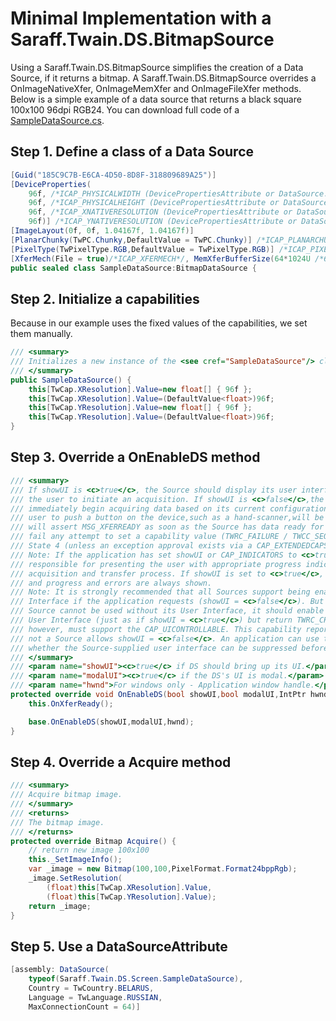 ﻿# Minimal Implementation with a Saraff.Twain.DS.BitmapSource
Using a Saraff.Twain.DS.BitmapSource simplifies the creation of a Data Source, if it returns a bitmap. A Saraff.Twain.DS.BitmapSource overrides a OnImageNativeXfer, OnImageMemXfer and OnImageFileXfer methods.
Below is a simple example of a data source that returns a black square 100x100 96dpi RGB24. You can download full code of a [SampleDataSource.cs](content/Minimal2.cs).
## Step 1. Define a class of a Data Source
```c#
[Guid("185C9C7B-E6CA-4D50-8D8F-318809689A25")]
[DeviceProperties(
    96f, /*ICAP_PHYSICALWIDTH (DevicePropertiesAttribute or DataSource.OnCapabilityValueNeeded(CapabilityEventArgs))*/
    96f, /*ICAP_PHYSICALHEIGHT (DevicePropertiesAttribute or DataSource.OnCapabilityValueNeeded(CapabilityEventArgs))*/
    96f, /*ICAP_XNATIVERESOLUTION (DevicePropertiesAttribute or DataSource.OnCapabilityValueNeeded(CapabilityEventArgs))*/
    96f)] /*ICAP_YNATIVERESOLUTION (DevicePropertiesAttribute or DataSource.OnCapabilityValueNeeded(CapabilityEventArgs))*/
[ImageLayout(0f, 0f, 1.04167f, 1.04167f)]
[PlanarChunky(TwPC.Chunky,DefaultValue = TwPC.Chunky)] /*ICAP_PLANARCHUNKY (PlanarChunkyAttribute or DataSource.OnCapabilityValueNeeded(CapabilityEventArgs))*/
[PixelType(TwPixelType.RGB,DefaultValue = TwPixelType.RGB)] /*ICAP_PIXELTYPE (PixelTypeAttribute or DataSource.OnCapabilityValueNeeded(CapabilityEventArgs))*/
[XferMech(File = true)/*ICAP_XFERMECH*/, MemXferBufferSize(64*1024U /*64K*/)/*TW_SETUPMEMXFER.Preferred on DG_CONTROL / DAT_SETUPMEMXFER / MSG_GET operation*/]
public sealed class SampleDataSource:BitmapDataSource {
```
## Step 2. Initialize a capabilities
Because in our example uses the fixed values of the capabilities, we set them manually.

```c#
/// <summary>
/// Initializes a new instance of the <see cref="SampleDataSource"/> class.
/// </summary>
public SampleDataSource() {
    this[TwCap.XResolution].Value=new float[] { 96f };
    this[TwCap.XResolution].Value=(DefaultValue<float>)96f;
    this[TwCap.YResolution].Value=new float[] { 96f };
    this[TwCap.YResolution].Value=(DefaultValue<float>)96f;
}
```
## Step 3. Override a OnEnableDS method
```c#
/// <summary>
/// If showUI is <c>true</c>, the Source should display its user interface and wait for
/// the user to initiate an acquisition. If showUI is <c>false</c>,the Source should
/// immediately begin acquiring data based on its current configuration (a device that requires the
/// user to push a button on the device,such as a hand-scanner,will be “armed” by this operation and
/// will assert MSG_XFERREADY as soon as the Source has data ready for transfer). The Source should
/// fail any attempt to set a capability value (TWRC_FAILURE / TWCC_SEQERROR) until it returns to
/// State 4 (unless an exception approval exists via a CAP_EXTENDEDCAPS agreement).
/// Note: If the application has set showUI or CAP_INDICATORS to <c>true</c>, then the Source is
/// responsible for presenting the user with appropriate progress indicators regarding the
/// acquisition and transfer process. If showUI is set to <c>true</c>, CAP_INDICATORS is ignored
/// and progress and errors are always shown.
/// Note: It is strongly recommended that all Sources support being enabled without their User
/// Interface if the application requests (showUI = <c>false</c>). But if your
/// Source cannot be used without its User Interface, it should enable showing the Source
/// User Interface (just as if showUI = <c>true</c>) but return TWRC_CHECKSTATUS. All Sources,
/// however, must support the CAP_UICONTROLLABLE. This capability reports whether or
/// not a Source allows showUI = <c>false</c>. An application can use this capability to know
/// whether the Source-supplied user interface can be suppressed before it is displayed.
/// </summary>
/// <param name="showUI"><c>true</c> if DS should bring up its UI.</param>
/// <param name="modalUI"><c>true</c> if the DS's UI is modal.</param>
/// <param name="hwnd">For windows only - Application window handle.</param>
protected override void OnEnableDS(bool showUI,bool modalUI,IntPtr hwnd) {
    this.OnXferReady();

    base.OnEnableDS(showUI,modalUI,hwnd);
}
```
## Step 4. Override a Acquire method
```c#
/// <summary>
/// Acquire bitmap image.
/// </summary>
/// <returns>
/// The bitmap image.
/// </returns>
protected override Bitmap Acquire() {
    // return new image 100x100
    this._SetImageInfo();
    var _image = new Bitmap(100,100,PixelFormat.Format24bppRgb);
    _image.SetResolution(
        (float)this[TwCap.XResolution].Value,
        (float)this[TwCap.YResolution].Value);
    return _image;
}
```
## Step 5. Use a DataSourceAttribute
```c#
[assembly: DataSource(
    typeof(Saraff.Twain.DS.Screen.SampleDataSource),
    Country = TwCountry.BELARUS,
    Language = TwLanguage.RUSSIAN,
    MaxConnectionCount = 64)]
```


